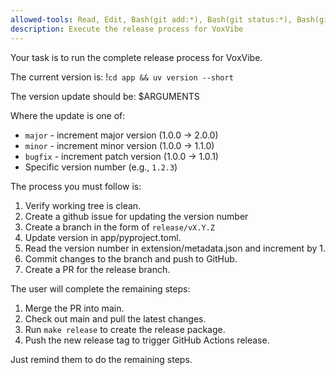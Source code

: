 ```yaml
---
allowed-tools: Read, Edit, Bash(git add:*), Bash(git status:*), Bash(git commit:*), Bash(git checkout:*), Bash(git push:*), Bash(gh issue create:*), Bash(gh pr create:*), Bash(uv version --short)
description: Execute the release process for VoxVibe
---
```


Your task is to run the complete release process for VoxVibe.

The current version is: !`cd app && uv version --short`

The version update should be: $ARGUMENTS

Where the update is one of:
- `major` - increment major version (1.0.0 → 2.0.0)
- `minor` - increment minor version (1.0.0 → 1.1.0) 
- `bugfix` - increment patch version (1.0.0 → 1.0.1)
- Specific version number (e.g., `1.2.3`)

The process you must follow is:
1. Verify working tree is clean.
2. Create a github issue for updating the version number
3. Create a branch in the form of `release/vX.Y.Z`
4. Update version in app/pyproject.toml.
5. Read the version number in extension/metadata.json and increment by 1.
6. Commit changes to the branch and push to GitHub.
7. Create a PR for the release branch.

The user will complete the remaining steps:
1. Merge the PR into main.
2. Check out main and pull the latest changes.
3. Run `make release` to create the release package.
4. Push the new release tag to trigger GitHub Actions release.

Just remind them to do the remaining steps.
